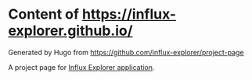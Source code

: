Content of https://influx-explorer.github.io/
===

Generated by Hugo from https://github.com/influx-explorer/project-page

A project page for [Influx Explorer application](https://github.com/influx-explorer/influx-explorer).
